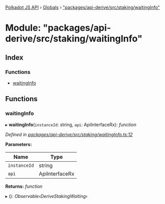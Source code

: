 [Polkadot JS API](../README.md) › [Globals](../globals.md) › ["packages/api-derive/src/staking/waitingInfo"](_packages_api_derive_src_staking_waitinginfo_.md)

# Module: "packages/api-derive/src/staking/waitingInfo"

## Index

### Functions

* [waitingInfo](_packages_api_derive_src_staking_waitinginfo_.md#waitinginfo)

## Functions

###  waitingInfo

▸ **waitingInfo**(`instanceId`: string, `api`: ApiInterfaceRx): *function*

*Defined in [packages/api-derive/src/staking/waitingInfo.ts:12](https://github.com/polkadot-js/api/blob/0c99064b1/packages/api-derive/src/staking/waitingInfo.ts#L12)*

**Parameters:**

Name | Type |
------ | ------ |
`instanceId` | string |
`api` | ApiInterfaceRx |

**Returns:** *function*

▸ (): *Observable‹DeriveStakingWaiting›*
